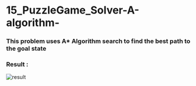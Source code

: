 # 15_PuzzleGame_Solver-A-algorithm-
### This problem uses A* Algorithm search to find the best path to the goal state 
### Result :

![result](https://user-images.githubusercontent.com/62580207/142765645-10c37937-65e8-45a2-86e5-065ab4ca602c.JPG)
